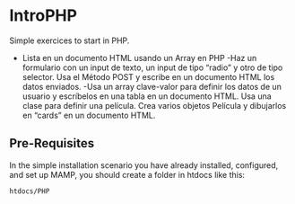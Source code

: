 # IntroPHP

Simple exercices to start in PHP. 

- Lista en un documento HTML usando un Array en PHP
-Haz un formulario con un input de texto, un input de tipo “radio” y otro de tipo selector. Usa el Método POST y escribe en un documento HTML los datos enviados.
-Usa un array clave-valor para definir los datos de un usuario y escríbelos en una tabla en un documento HTML.
Usa una clase para definir una película. Crea varios objetos Película y dibujarlos en “cards” en un documento HTML.

## Pre-Requisites

In the simple installation scenario you have already installed, configured, and set up MAMP, you should create a folder in htdocs like this:

`htdocs/PHP`

